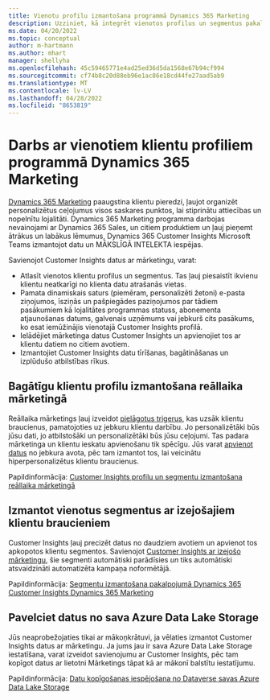 ```yaml
---
title: Vienotu profilu izmantošana programmā Dynamics 365 Marketing
description: Uzziniet, kā integrēt vienotos profilus un segmentus pakalpojumā Dynamics 365 Marketing.
ms.date: 04/20/2022
ms.topic: conceptual
author: m-hartmann
ms.author: mhart
manager: shellyha
ms.openlocfilehash: 45c59465771e4ad25ed36d5da1568e67b94cf994
ms.sourcegitcommit: cf74b8c20d88eb96e1ac86e18cd44fe27aad5ab9
ms.translationtype: MT
ms.contentlocale: lv-LV
ms.lasthandoff: 04/28/2022
ms.locfileid: "8653819"
---
```

# <a name="work-with-unified-customer-profiles-in-dynamics-365-marketing"></a>Darbs ar vienotiem klientu profiliem programmā Dynamics 365 Marketing

[Dynamics 365 Marketing](/dynamics365/marketing/overview) paaugstina klientu pieredzi, ļaujot organizēt personalizētus ceļojumus visos saskares punktos, lai stiprinātu attiecības un nopelnītu lojalitāti. Dynamics 365 Marketing programma darbojas nevainojami ar Dynamics 365 Sales, un citiem produktiem un ļauj pieņemt ātrākus un labākus lēmumus, Dynamics 365 Customer Insights Microsoft Teams izmantojot datu un MĀKSLĪGĀ INTELEKTA iespējas.

Savienojot Customer Insights datus ar mārketingu, varat:

- Atlasīt vienotos klientu profilus un segmentus. Tas ļauj piesaistīt ikvienu klientu neatkarīgi no klienta datu atrašanās vietas.
- Pamata dinamiskais saturs (piemēram, personalizēti žetoni) e-pasta ziņojumos, īsziņās un pašpiegādes paziņojumos par tādiem pasākumiem kā lojalitātes programmas statuss, abonementa atjaunošanas datums, galvenais uzņēmums vai jebkurš cits pasākums, ko esat iemūžinājis vienotajā Customer Insights profilā.
- Ielādējiet mārketinga datus Customer Insights un apvienojiet tos ar klientu datiem no citiem avotiem.
- Izmantojiet Customer Insights datu tīrīšanas, bagātināšanas un izplūdušo atbilstības rīkus.


## <a name="use-rich-customer-profiles-in-real-time-marketing"></a>Bagātīgu klientu profilu izmantošana reāllaika mārketingā

Reāllaika mārketings ļauj izveidot [pielāgotus trigerus](/dynamics365/marketing/real-time-marketing-custom-triggers), kas uzsāk klientu braucienus, pamatojoties uz jebkuru klientu darbību. Jo personalizētāki būs jūsu dati, jo atbilstošāki un personalizētāki būs jūsu ceļojumi. Tas padara mārketinga un klientu ieskatu apvienošanu tik spēcīgu. Jūs varat [apvienot datus](data-unification.md) no jebkura avota, pēc tam izmantot tos, lai veicinātu hiperpersonalizētus klientu braucienus.

Papildinformācija: [Customer Insights profilu un segmentu izmantošana reāllaika mārketingā](/dynamics365/marketing/real-time-marketing-ci-profile)

## <a name="use-unified-segments-with-outbound-customer-journeys"></a>Izmantot vienotus segmentus ar izejošajiem klientu braucieniem

Customer Insights ļauj precizēt datus no daudziem avotiem un apvienot tos apkopotos klientu segmentos. Savienojot [Customer Insights ar izejošo mārketingu](export-dynamics365-marketing.md), šie segmenti automātiski parādīsies *un* tiks automātiski atsvaidzināti automatizēta kampaņa noformētājā.

Papildinformācija: [Segmentu izmantošana pakalpojumā Dynamics 365 Customer Insights Dynamics 365 Marketing](/dynamics365/marketing/customer-insights-segments)

## <a name="pull-data-from-your-own-azure-data-lake-storage"></a>Pavelciet datus no sava Azure Data Lake Storage

Jūs neaprobežojaties tikai ar mākoņkrātuvi, ja vēlaties izmantot Customer Insights datus ar mārketingu. Ja jums jau ir sava Azure Data Lake Storage iestatīšana, varat izveidot savienojumu ar Customer Insights, pēc tam kopīgot datus ar lietotni Mārketings tāpat kā ar mākonī balstītu iestatījumu.

Papildinformācija: [Datu kopīgošanas iespējošana no Dataverse savas Azure Data Lake Storage](manage-environments.md#enable-data-sharing-with-dataverse-from-your-own-azure-data-lake-storage-preview)